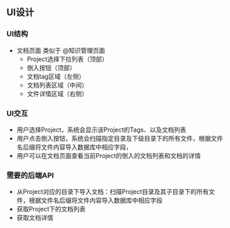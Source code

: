 ## UI设计

### UI结构

- 文档页面 类似于 @知识管理页面
    - Project选择下拉列表（顶部）
    - 倒入按钮（顶部）
    - 文档tag区域（左侧）
    - 文档列表区域（中间）
    - 文件详情区域（右侧）

### UI交互

- 用户选择Project，系统会显示该Project的Tags、以及文档列表
- 用户点击倒入按钮，系统会扫描指定目录及下级目录下的所有文件，根据文件名后缀将文件内容导入数据库中相应字段，
- 用户可以在文档页面查看当前Project的倒入的文档列表和文档的详情

### 需要的后端API

- 从Project对应的目录下导入文档：扫描Project目录及其子目录下的所有文件，根据文件名后缀将文件内容导入数据库中相应字段
- 获取Project下的文档列表
- 获取文档详情
